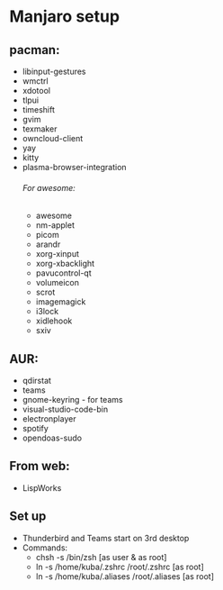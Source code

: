 # Manjaro setup
## pacman:
- libinput-gestures
- wmctrl
- xdotool
- tlpui
- timeshift
- gvim
- texmaker
- owncloud-client
- yay
- kitty
- plasma-browser-integration
	###### For awesome:
	- awesome
	- nm-applet
	- picom
	- arandr
	- xorg-xinput
	- xorg-xbacklight
	- pavucontrol-qt
	- volumeicon
	- scrot
	- imagemagick
	- i3lock
	- xidlehook
	- sxiv


## AUR:
- qdirstat
- teams
- gnome-keyring - for teams
- visual-studio-code-bin
- electronplayer
- spotify
- opendoas-sudo

## From web:
- LispWorks

## Set up
- Thunderbird and Teams start on 3rd desktop
- Commands:
	- chsh -s /bin/zsh 				[as user & as root]
	- ln -s /home/kuba/.zshrc /root/.zshrc 		[as root]
	- ln -s /home/kuba/.aliases /root/.aliases	[as root]



